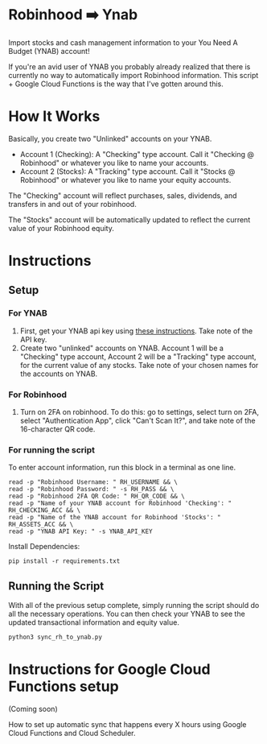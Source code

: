 # Robinhood ➡️ Ynab
Import stocks and cash management information to your You Need A Budget (YNAB) account!

If you're an avid user of YNAB you probably already realized that there is currently no way to automatically import Robinhood information. This script + Google Cloud Functions is the way that I've gotten around this. 

# How It Works
Basically, you create two "Unlinked" accounts on your YNAB. 

- Account 1 (Checking): A "Checking" type account. Call it "Checking @ Robinhood" or whatever you like to name your accounts.
- Account 2 (Stocks): A "Tracking" type account. Call it "Stocks @ Robinhood" or whatever you like to name your equity accounts.

The "Checking" account will reflect purchases, sales, dividends, and transfers in and out of your robinhood. 

The "Stocks" account will be automatically updated to reflect the current value of your Robinhood equity.

# Instructions
## Setup
### For YNAB
1) First, get your YNAB api key using [these instructions](https://api.youneedabudget.com/). Take note of the API key. 
2) Create two "unlinked" accounts on YNAB. Account 1 will be a "Checking" type account, Account 2 will be a "Tracking" type account, for the current value of any stocks. Take note of your chosen names for the accounts on YNAB.

### For Robinhood
1) Turn on 2FA on robinhood. To do this: go to settings, select turn on 2FA, select "Authentication App", click "Can't Scan It?", and take note of the 16-character QR code. 

### For running the script
To enter account information, run this block in a terminal as one line.
```commandline
read -p "Robinhood Username: " RH_USERNAME && \
read -p "Robinhood Password: " -s RH_PASS && \
read -p "Robinhood 2FA QR Code: " RH_QR_CODE && \
read -p "Name of your YNAB account for Robinhood 'Checking': " RH_CHECKING_ACC && \
read -p "Name of the YNAB account for Robinhood 'Stocks': " RH_ASSETS_ACC && \
read -p "YNAB API Key: " -s YNAB_API_KEY
```
Install Dependencies:
```commandline
pip install -r requirements.txt
```

## Running the Script
With all of the previous setup complete, simply running the script should do all
the necessary operations. You can then check your YNAB to see the updated transactional information and equity value.
```python
python3 sync_rh_to_ynab.py
```

# Instructions for Google Cloud Functions setup
(Coming soon) 

How to set up automatic sync that happens every X hours using Google Cloud Functions and Cloud Scheduler.
